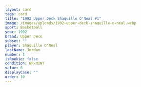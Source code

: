 ```yaml
---
layout: card
tags: card
title: "1992 Upper Deck Shaquille O'Neal #1"
image: /images/uploads/1992-upper-deck-shaquille-o-neal.webp
sport: Basketball
year: 1992
brand: Upper Deck
subset: ""
player: Shaquille O'Neal
lastName: Jordan
number: 1
isRookie: false
condition: NR-MINT
value: 6
displayCase: ""
order: 10
---
```

